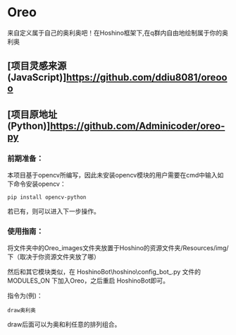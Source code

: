 # Oreo
来自定义属于自己的奥利奥吧！在Hoshino框架下,在q群内自由地绘制属于你的奥利奥
## [项目灵感来源(JavaScript)]https://github.com/ddiu8081/oreooo
## [项目原地址(Python)]https://github.com/Adminicoder/oreo-py

### 前期准备：
本项目基于opencv所编写，因此未安装opencv模块的用户需要在cmd中输入如下命令安装opencv：
```
pip install opencv-python
```
若已有，则可以进入下一步操作。

### 使用指南：
将文件夹中的Oreo_images文件夹放置于Hoshino的资源文件夹/Resources/img/下（取决于你资源文件夹放了哪）

然后和其它模块类似，在 HoshinoBot\hoshino\config\_bot_.py 文件的 MODULES_ON 下加入Oreo，之后重启 HoshinoBot即可。

指令为(例)：
```
draw奥利奥
```
draw后面可以为奥和利任意的排列组合。

